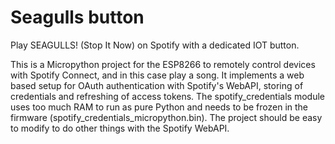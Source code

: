 # Seagulls button
Play SEAGULLS! (Stop It Now) on Spotify with a dedicated IOT button.

This is a Micropython project for the ESP8266 to remotely control devices with Spotify Connect, and in this case play a song. It implements a web based setup for OAuth authentication with Spotify's WebAPI, storing of credentials and refreshing of access tokens. The spotify_credentials module uses too much RAM to run as pure Python and needs to be frozen in the firmware (spotify_credentials_micropython.bin). The project should be easy to modify to do other things with the Spotify WebAPI.
